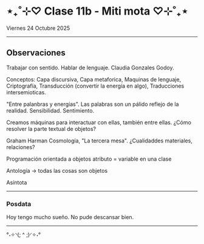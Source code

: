 # ⋆₊˚⊹♡ Clase 11b - Miti mota ♡⊹˚₊⋆

Viernes 24 Octubre 2025

***

## Observaciones

Trabajar con sentido. Hablar de lenguaje. Claudia Gonzales Godoy.

Conceptos:
Capa discursiva, Capa metaforica, Maquinas de lenguaje, Criptografía, Transducción (convertir la energía en algo), Traducciones intersemioticas.

"Entre palanbras y energías". Las palabras son un pálido reflejo de la realidad.
Sensibilidad. Sentimiento.

Creamos máquinas para interactuar con ellas, también entre ellas.
¿Cómo resolver la parte textual de objetos?

Graham Harman
Cosmología, "La tercera mesa".
¿Cualidaddes materiales, relaciones?

Programación orientada a objetos
atributo = variable en una clase

Antología -> todas las cosas son objetos

Asíntota


***

### Posdata

Hoy tengo mucho sueño. No pude descansar bien.

***

°˖✧◝(; ^ ;)◜✧˖°
